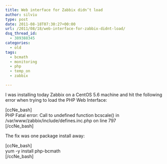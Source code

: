 ```yaml
---
title: Web interface for Zabbix didn’t load
author: silviu
type: post
date: 2011-08-18T07:30:27+00:00
url: /2011/08/18/web-interface-for-zabbix-didnt-load/
dsq_thread_id:
  - 389388345
categories:
  - old
tags:
  - bcmath
  - monitoring
  - php
  - temp_on
  - zabbix

---
```

I was installing today Zabbix on a CentOS 5.6 machine and hit the following error when trying to load the PHP Web Interface:

[ccNe_bash]  
PHP Fatal error: Call to undefined function bcscale() in /var/www/zabbix/include/defines.inc.php on line 797  
[/ccNe_bash]

The fix was one package install away:

[ccNe_bash]  
yum -y install php-bcmath  
[/ccNe_bash]